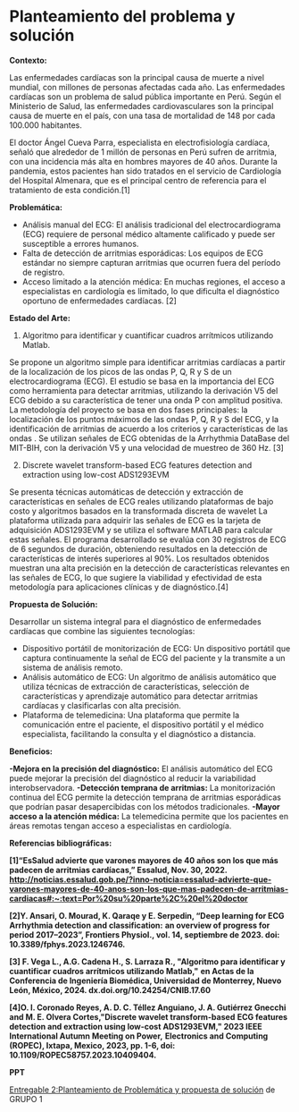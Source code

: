 # Planteamiento del problema y solución
**Contexto:**

Las enfermedades cardíacas son la principal causa de muerte a nivel mundial, con millones de personas afectadas cada año. 
Las enfermedades cardíacas son un problema de salud pública importante en Perú. Según el Ministerio de Salud, las enfermedades cardiovasculares son la principal causa de muerte en el país, con una tasa de mortalidad de 148 por cada 100.000 habitantes.

El doctor Ángel Cueva Parra, especialista en electrofisiología cardíaca, señaló que alrededor de 1 millón de personas en Perú sufren de arritmia, con una incidencia más alta en hombres mayores de 40 años. Durante la pandemia, estos pacientes han sido tratados en el servicio de Cardiología del Hospital Almenara, que es el principal centro de referencia para el tratamiento de esta condición.[1]

**Problemática:**
- Análisis manual del ECG: El análisis tradicional del electrocardiograma (ECG) requiere de personal médico altamente calificado y puede ser susceptible a errores humanos.
- Falta de detección de arritmias esporádicas: Los equipos de ECG estándar no siempre capturan arritmias que ocurren fuera del período de registro.
- Acceso limitado a la atención médica: En muchas regiones, el acceso a especialistas en cardiología es limitado, lo que dificulta el diagnóstico oportuno de enfermedades cardíacas. [2]

**Estado del Arte:**
1. Algoritmo para identificar y cuantificar cuadros arrítmicos utilizando Matlab.
   
  Se propone un algoritmo simple para identificar arritmias cardíacas a partir de la localización de los picos de las ondas P, Q, R y S de un electrocardiograma (ECG). El estudio se basa   en la importancia del ECG como herramienta para detectar arritmias, utilizando la derivación V5 del ECG debido a su característica de tener una onda P con amplitud positiva.
  La metodología del proyecto se basa en dos fases principales: la localización de los puntos máximos de las ondas P, Q, R y S del ECG, y la identificación de arritmias de acuerdo a los    criterios y  características de las ondas . Se utilizan señales de ECG obtenidas de la Arrhythmia DataBase del MIT-BIH, con la derivación V5 y una velocidad de muestreo de 360 Hz. [3]

2. Discrete wavelet transform-based ECG features detection and extraction using low-cost ADS1293EVM

  Se presenta técnicas automáticas de detección y extracción de características en señales de ECG reales utilizando plataformas de bajo costo y algoritmos basados en la transformada        discreta de wavelet
  La plataforma utilizada para adquirir las señales de ECG es la tarjeta de adquisición ADS1293EVM y se utiliza el software MATLAB para calcular estas señales. El programa desarrollado     se evalúa con 30 registros de ECG de 6 segundos de duración, obteniendo resultados en la detección de características de interés superiores al 90%.
  Los resultados obtenidos muestran una alta precisión en la detección de características relevantes en las señales de ECG, lo que sugiere la viabilidad y efectividad de esta metodología   para aplicaciones clínicas y de diagnóstico.[4]

**Propuesta de Solución:**

Desarrollar un sistema integral para el diagnóstico de enfermedades cardíacas que combine las siguientes tecnologías:
 - Dispositivo portátil de monitorización de ECG: Un dispositivo portátil que captura continuamente la señal de ECG del paciente y la transmite a un sistema de análisis remoto.
 - Análisis automático de ECG: Un algoritmo de análisis automático que utiliza técnicas de extracción de características, selección de características y aprendizaje automático para          detectar arritmias cardíacas y clasificarlas con alta precisión.
 - Plataforma de telemedicina: Una plataforma que permite la comunicación entre el paciente, el dispositivo portátil y el médico especialista, facilitando la consulta y el diagnóstico a     distancia.

**Beneficios:**

**-Mejora en la precisión del diagnóstico:** El análisis automático del ECG puede mejorar la precisión del diagnóstico al reducir la variabilidad interobservadora.
**-Detección temprana de arritmias:** La monitorización continua del ECG permite la detección temprana de arritmias esporádicas que podrían pasar desapercibidas con los métodos tradicionales.
**-Mayor acceso a la atención médica:** La telemedicina permite que los pacientes en áreas remotas tengan acceso a especialistas en cardiología.

**Referencias bibliográficas:**

**[1]“EsSalud advierte que varones mayores de 40 años son los que más padecen de arritmias cardíacas,” Essalud, Nov. 30, 2022. http://noticias.essalud.gob.pe/?inno-noticia=essalud-advierte-que-varones-mayores-de-40-anos-son-los-que-mas-padecen-de-arritmias-cardiacas#:~:text=Por%20su%20parte%2C%20el%20doctor**

**[2]Y. Ansari, O. Mourad, K. Qaraqe y E. Serpedin, “Deep learning for ECG Arrhythmia detection and classification:** 
**an overview of progress for period 2017–2023”, Frontiers Physiol., vol. 14, septiembre de 2023. doi: 10.3389/fphys.2023.1246746.**

**[3] F. Vega L., A.G. Cadena H., S. Larraza R., "Algoritmo para identificar y cuantificar cuadros arrítmicos utilizando Matlab,"** 
**en Actas de la Conferencia de Ingeniería Biomédica, Universidad de Monterrey, Nuevo León, México, 2024. dx.doi.org/10.24254/CNIB.17.60**

**[4]O. I. Coronado Reyes, A. D. C. Téllez Anguiano, J. A. Gutiérrez Gnecchi and M. E. Olvera Cortes,"Discrete wavelet transform-based**
**ECG features detection and extraction using low-cost ADS1293EVM," 2023 IEEE International Autumn Meeting on Power,**
**Electronics and Computing (ROPEC), Ixtapa, Mexico, 2023, pp. 1-6, doi: 10.1109/ROPEC58757.2023.10409404.**

**PPT**

<a href="https:&#x2F;&#x2F;www.canva.com&#x2F;design&#x2F;DAGBUOTVuPE&#x2F;Qk2MVuU3_7_si0GifD074g&#x2F;view?utm_content=DAGBUOTVuPE&amp;utm_campaign=designshare&amp;utm_medium=embeds&amp;utm_source=link" target="_blank" rel="noopener">Entregable 2:Planteamiento de Problemática y propuesta de solución</a> de GRUPO 1
